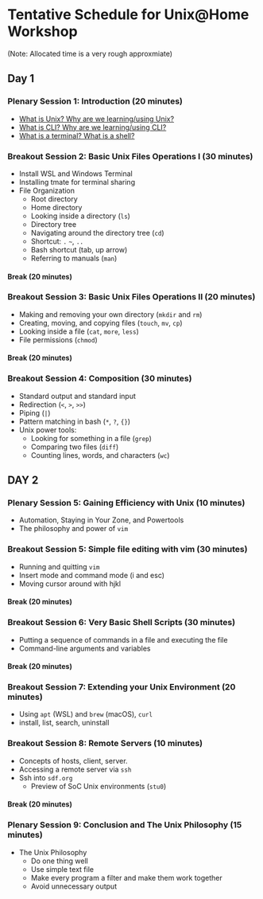 # Tentative Schedule for Unix@Home Workshop

(Note: Allocated time is a very rough approxmiate)

## Day 1
### Plenary Session 1: Introduction (20 minutes)

- [What is Unix?  Why are we learning/using Unix?](why-unix.md)
- [What is CLI? Why are we learning/using CLI?](why-cli.md)
- [What is a terminal? What is a shell?](shell.md)

### Breakout Session 2: Basic Unix Files Operations I (30 minutes) 

- Install WSL and Windows Terminal
- Installing tmate for terminal sharing
- File Organization
    - Root directory
    - Home directory
	- Looking inside a directory (`ls`)
    - Directory tree
    - Navigating around the directory tree (`cd`)
    - Shortcut: `.` `~`, `..`
    - Bash shortcut (tab, up arrow)
    - Referring to manuals (`man`)

#### Break (20 minutes)

### Breakout Session 3:  Basic Unix Files Operations II (20 minutes) 

- Making and removing your own directory (`mkdir` and `rm`)
- Creating, moving, and copying files (`touch`, `mv`, `cp`)
- Looking inside a file (`cat`, `more`, `less`)
- File permissions (`chmod`)

#### Break (20 minutes)

### Breakout Session 4: Composition (30 minutes)

- Standard output and standard input
- Redirection (`<`, `>`, `>>`)
- Piping (`|`)
- Pattern matching in bash (`*`, `?`, `{}`)
- Unix power tools:
    - Looking for something in a file (`grep`)
    - Comparing two files (`diff`)
    - Counting lines, words, and characters (`wc`)

## DAY 2
### Plenary Session 5: Gaining Efficiency with Unix (10 minutes)

- Automation, Staying in Your Zone, and Powertools
- The philosophy and power of `vim`

### Breakout Session 5: Simple file editing with vim (30 minutes) 

- Running and quitting `vim`
- Insert mode and command mode (i and esc)
- Moving cursor around with hjkl

#### Break (20 minutes)
### Breakout Session 6: Very Basic Shell Scripts (30 minutes)

- Putting a sequence of commands in a file and executing the file
- Command-line arguments and variables

#### Break (20 minutes)
### Breakout Session 7: Extending your Unix Environment (20 minutes)

- Using `apt` (WSL) and `brew` (macOS), `curl`
- install, list, search, uninstall

### Breakout Session 8: Remote Servers (10 minutes)

- Concepts of hosts, client, server.
- Accessing a remote server via `ssh`
- Ssh into `sdf.org`
    - Preview of SoC Unix environments (`stu0`) 

#### Break (20 minutes)
### Plenary Session 9: Conclusion and The Unix Philosophy (15 minutes)

- The Unix Philosophy
    - Do one thing well
    - Use simple text file
    - Make every program a filter and make them work together
    - Avoid unnecessary output

